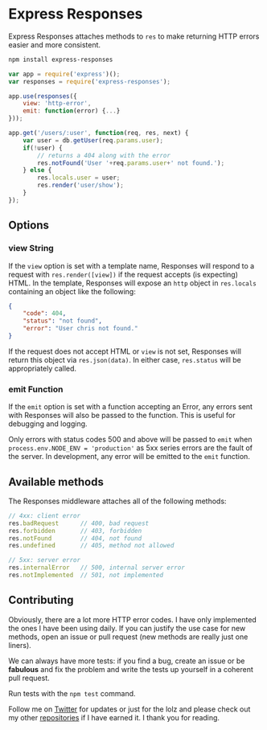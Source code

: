 # Express Responses

Express Responses attaches methods to `res` to make returning HTTP errors easier and more consistent.

```sh
npm install express-responses
```

```js
var app = require('express')();
var responses = require('express-responses');

app.use(responses({
	view: 'http-error',
	emit: function(error) {...}
}));

app.get('/users/:user', function(req, res, next) {
	var user = db.getUser(req.params.user);
	if(!user) {
		// returns a 404 along with the error
		res.notFound('User '+req.params.user+' not found.');
	} else {
		res.locals.user = user;
		res.render('user/show');
	}
});
```

## Options

### view String

If the `view` option is set with a template name, Responses will respond to a request with `res.render([view])` if the request accepts (is expecting) HTML. In the template, Responses will expose an `http` object in `res.locals` containing an object like the following:

```json
{
	"code": 404,
	"status": "not found",
	"error": "User chris not found."
}
```

If the request does not accept HTML or `view` is not set, Responses will return this object via `res.json(data)`. In either case, `res.status` will be appropriately called.

### emit Function

If the `emit` option is set with a function accepting an Error, any errors sent with Responses will also be passed to the function. This is useful for debugging and logging. 

Only errors with status codes 500 and above will be passed to `emit` when `process.env.NODE_ENV = 'production'` as 5xx series errors are the fault of the server. In development, any error will be emitted to the `emit` function.

## Available methods

The Responses middleware attaches all of the following methods:

```js
// 4xx: client error
res.badRequest      // 400, bad request
res.forbidden       // 403, forbidden
res.notFound        // 404, not found
res.undefined       // 405, method not allowed

// 5xx: server error
res.internalError   // 500, internal server error
res.notImplemented  // 501, not implemented
```

## Contributing

Obviously, there are a lot more HTTP error codes. I have only implemented the ones I have been using daily. If you can justify the use case for new methods, open an issue or pull request (new methods are really just one liners).

We can always have more tests: if you find a bug, create an issue or be **fabulous** and fix the problem and write the tests up yourself in a coherent pull request.

Run tests with the `npm test` command.

Follow me on [Twitter](https://twitter.com/ndrejewski) for updates or just for the lolz and please check out my other [repositories](https://github.com/andrejewski) if I have earned it. I thank you for reading.


